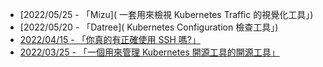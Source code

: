 - [2022/05/25 - 「Mizu]( 一套用來檢視 Kubernetes Traffic 的視覺化工具」)
- [2022/05/20 - 「Datree]( Kubernetes Configuration 檢查工具」)
- [2022/04/15 - 「你真的有正確使用 SSH 嗎?」](https://www.facebook.com/110694344098040/posts/506660417834762/)
- [2022/03/25 - 「一個用來管理 Kubernetes 開源工具的開源工具」](https://www.facebook.com/110694344098040/posts/493326122501525/)
